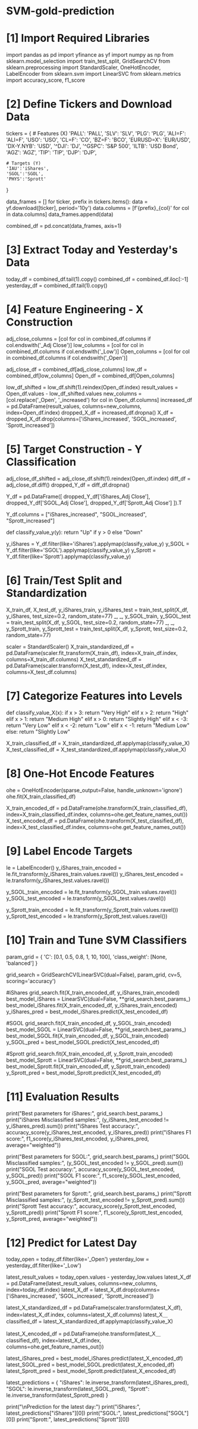 # SVM-gold-prediction
 
# [1] Import Required Libraries
 
import pandas as pd
import yfinance as yf
import numpy as np
from sklearn.model_selection import train_test_split, GridSearchCV
from sklearn.preprocessing import StandardScaler, OneHotEncoder, LabelEncoder
from sklearn.svm import LinearSVC
from sklearn.metrics import accuracy_score, f1_score

 
# [2] Define Tickers and Download Data
 
tickers = {
    # Features (X)
    'PALL': 'PALL',
    'SLV': 'SLV',
    'PLG': 'PLG',
    'ALI=F': 'ALI=F',
    'USO': 'USO',
    'CL=F': 'CO',
    'BZ=F': 'BCO',
    'EURUSD=X': 'EUR/USD',
    'DX-Y.NYB': 'USD',
    '^DJI': 'DJ',
    '^GSPC': 'S&P 500',
    'ILTB': 'USD Bond',
    'AGZ': 'AGZ',
    'TIP': 'TIP',
    'DJP': 'DJP',

    # Targets (Y)
    'IAU':'iShares',
    'SGOL':'SGOL',
    'PHYS':'Sprott'
}

data_frames = []
for ticker, prefix in tickers.items():
    data = yf.download([ticker], period='10y')
    data.columns = [f'{prefix}_{col}' for col in data.columns]
    data_frames.append(data)

combined_df = pd.concat(data_frames, axis=1)

 
# [3] Extract Today and Yesterday's Data
 
today_df = combined_df.tail(1).copy()
combined_df = combined_df.iloc[:-1]
yesterday_df = combined_df.tail(1).copy()

 
# [4] Feature Engineering - X Construction
 
adj_close_columns = [col for col in combined_df.columns if col.endswith('_Adj Close')]
low_columns = [col for col in combined_df.columns if col.endswith('_Low')]
Open_columns = [col for col in combined_df.columns if col.endswith('_Open')]

adj_close_df = combined_df[adj_close_columns]
low_df = combined_df[low_columns]
Open_df = combined_df[Open_columns]

low_df_shifted = low_df.shift(1).reindex(Open_df.index)
result_values = Open_df.values - low_df_shifted.values
new_columns = [col.replace('_Open', '_increased') for col in Open_df.columns]
increased_df = pd.DataFrame(result_values, columns=new_columns, index=Open_df.index)
dropped_X_df = increased_df.dropna()
X_df = dropped_X_df.drop(columns=['iShares_increased', 'SGOL_increased', 'Sprott_increased'])

 
# [5] Target Construction - Y Classification
 
adj_close_df_shifted = adj_close_df.shift(1).reindex(Open_df.index)
diff_df = adj_close_df.diff()
dropped_Y_df = diff_df.dropna()

Y_df = pd.DataFrame([
    dropped_Y_df['iShares_Adj Close'],
    dropped_Y_df['SGOL_Adj Close'],
    dropped_Y_df['Sprott_Adj Close']
]).T

Y_df.columns = ["iShares_increased", "SGOL_increased", "Sprott_increased"]

def classify_value_y(y):
    return "Up" if y > 0 else "Down"

y_iShares = Y_df.filter(like='iShares').applymap(classify_value_y)
y_SGOL = Y_df.filter(like='SGOL').applymap(classify_value_y)
y_Sprott = Y_df.filter(like='Sprott').applymap(classify_value_y)

 
# [6] Train/Test Split and Standardization
 
X_train_df, X_test_df, y_iShares_train, y_iShares_test = train_test_split(X_df, y_iShares, test_size=0.2, random_state=77)
_, _, y_SGOL_train, y_SGOL_test = train_test_split(X_df, y_SGOL, test_size=0.2, random_state=77)
_, _, y_Sprott_train, y_Sprott_test = train_test_split(X_df, y_Sprott, test_size=0.2, random_state=77)

scaler = StandardScaler()
X_train_standardized_df = pd.DataFrame(scaler.fit_transform(X_train_df), index=X_train_df.index, columns=X_train_df.columns)
X_test_standardized_df = pd.DataFrame(scaler.transform(X_test_df), index=X_test_df.index, columns=X_test_df.columns)

 
# [7] Categorize Features into Levels
 
def classify_value_X(x):
    if x > 3: return "Very High"
    elif x > 2: return "High"
    elif x > 1: return "Medium High"
    elif x > 0: return "Slightly High"
    elif x < -3: return "Very Low"
    elif x < -2: return "Low"
    elif x < -1: return "Medium Low"
    else: return "Slightly Low"

X_train_classified_df = X_train_standardized_df.applymap(classify_value_X)
X_test_classified_df = X_test_standardized_df.applymap(classify_value_X)

 
# [8] One-Hot Encode Features
 
ohe = OneHotEncoder(sparse_output=False, handle_unknown='ignore')
ohe.fit(X_train_classified_df)

X_train_encoded_df = pd.DataFrame(ohe.transform(X_train_classified_df), index=X_train_classified_df.index, columns=ohe.get_feature_names_out())
X_test_encoded_df = pd.DataFrame(ohe.transform(X_test_classified_df), index=X_test_classified_df.index, columns=ohe.get_feature_names_out())

 
# [9] Label Encode Targets
 
le = LabelEncoder()
y_iShares_train_encoded = le.fit_transform(y_iShares_train.values.ravel())
y_iShares_test_encoded = le.transform(y_iShares_test.values.ravel())

y_SGOL_train_encoded = le.fit_transform(y_SGOL_train.values.ravel())
y_SGOL_test_encoded = le.transform(y_SGOL_test.values.ravel())

y_Sprott_train_encoded = le.fit_transform(y_Sprott_train.values.ravel())
y_Sprott_test_encoded = le.transform(y_Sprott_test.values.ravel())

 
# [10] Train and Tune SVM Classifiers
 
param_grid = {
    'C': [0.1, 0.5, 0.8, 1, 10, 100],
    'class_weight': [None, 'balanced']
}

grid_search = GridSearchCV(LinearSVC(dual=False), param_grid, cv=5, scoring='accuracy')

#iShares
grid_search.fit(X_train_encoded_df, y_iShares_train_encoded)
best_model_iShares = LinearSVC(dual=False, **grid_search.best_params_)
best_model_iShares.fit(X_train_encoded_df, y_iShares_train_encoded)
y_iShares_pred = best_model_iShares.predict(X_test_encoded_df)

#SGOL
grid_search.fit(X_train_encoded_df, y_SGOL_train_encoded)
best_model_SGOL = LinearSVC(dual=False, **grid_search.best_params_)
best_model_SGOL.fit(X_train_encoded_df, y_SGOL_train_encoded)
y_SGOL_pred = best_model_SGOL.predict(X_test_encoded_df)

#Sprott
grid_search.fit(X_train_encoded_df, y_Sprott_train_encoded)
best_model_Sprott = LinearSVC(dual=False, **grid_search.best_params_)
best_model_Sprott.fit(X_train_encoded_df, y_Sprott_train_encoded)
y_Sprott_pred = best_model_Sprott.predict(X_test_encoded_df)

 
# [11] Evaluation Results
 
print("Best parameters for iShares:", grid_search.best_params_)
print("iShares Misclassified samples:", (y_iShares_test_encoded != y_iShares_pred).sum())
print("iShares Test accuracy:", accuracy_score(y_iShares_test_encoded, y_iShares_pred))
print("iShares F1 score:", f1_score(y_iShares_test_encoded, y_iShares_pred, average="weighted"))

print("Best parameters for SGOL:", grid_search.best_params_)
print("SGOL Misclassified samples:", (y_SGOL_test_encoded != y_SGOL_pred).sum())
print("SGOL Test accuracy:", accuracy_score(y_SGOL_test_encoded, y_SGOL_pred))
print("SGOL F1 score:", f1_score(y_SGOL_test_encoded, y_SGOL_pred, average="weighted"))

print("Best parameters for Sprott:", grid_search.best_params_)
print("Sprott Misclassified samples:", (y_Sprott_test_encoded != y_Sprott_pred).sum())
print("Sprott Test accuracy:", accuracy_score(y_Sprott_test_encoded, y_Sprott_pred))
print("Sprott F1 score:", f1_score(y_Sprott_test_encoded, y_Sprott_pred, average="weighted"))

 
# [12] Predict for Latest Day
 
today_open = today_df.filter(like='_Open')
yesterday_low = yesterday_df.filter(like='_Low')

latest_result_values = today_open.values - yesterday_low.values
latest_X_df = pd.DataFrame(latest_result_values, columns=new_columns, index=today_df.index)
latest_X_df = latest_X_df.drop(columns=['iShares_increased', 'SGOL_increased', 'Sprott_increased'])

latest_X_standardized_df = pd.DataFrame(scaler.transform(latest_X_df), index=latest_X_df.index, columns=latest_X_df.columns)
latest_X＿classified_df = latest_X_standardized_df.applymap(classify_value_X)

latest_X_encoded_df = pd.DataFrame(ohe.transform(latest_X＿classified_df), index=latest_X_df.index, columns=ohe.get_feature_names_out())

latest_iShares_pred = best_model_iShares.predict(latest_X_encoded_df)
latest_SGOL_pred = best_model_SGOL.predict(latest_X_encoded_df)
latest_Sprott_pred = best_model_Sprott.predict(latest_X_encoded_df)

latest_predictions = {
    "iShares": le.inverse_transform(latest_iShares_pred),
    "SGOL": le.inverse_transform(latest_SGOL_pred),
    "Sprott": le.inverse_transform(latest_Sprott_pred)
}

print("\nPrediction for the latest day:")
print("iShares:", latest_predictions["iShares"][0])
print("SGOL:", latest_predictions["SGOL"][0])
print("Sprott:", latest_predictions["Sprott"][0])
